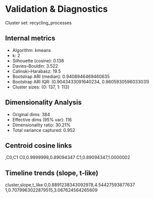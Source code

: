 # Validation & Diagnostics

Cluster set: recycling_processes

## Internal metrics

- Algorithm: kmeans
- k: 2
- Silhouette (cosine): 0.138
- Davies–Bouldin: 3.522
- Calinski–Harabasz: 19.5
- Bootstrap ARI (median): 0.9408946469460635
- Bootstrap ARI IQR: (0.9043433091640234, 0.9605930596033031)
- Cluster sizes: {0: 137, 1: 113}

## Dimensionality Analysis

- Original dims: 384
- Effective dims (95% var): 116
- Dimensionality ratio: 30.21%
- Total variance captured: 0.952

## Centroid cosine links

,C0,C1
C0,0.9999998,0.89094347
C1,0.89094347,1.0000002

## Timeline trends (slope, t-like)

cluster,slope,t_like
0,0.8891238343092978,4.54427593877637
1,0.7079963022879515,3.067624564265609

